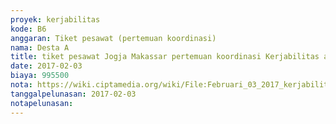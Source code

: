 ```yaml
---
proyek: kerjabilitas
kode: B6
anggaran: Tiket pesawat (pertemuan koordinasi)
nama: Desta A
title: tiket pesawat Jogja Makassar pertemuan koordinasi Kerjabilitas a.n Yusnaeni
date: 2017-02-03
biaya: 995500
nota: https://wiki.ciptamedia.org/wiki/File:Februari_03_2017_kerjabilitas_B6_tiket_jogja_makassar_neni.pdf
tanggalpelunasan: 2017-02-03
notapelunasan:
---
```

